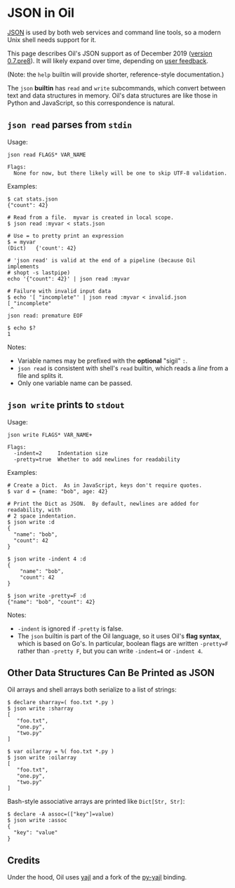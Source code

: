 JSON in Oil
===========

[JSON](https://www.json.org/) is used by both web services and command line
tools, so a modern Unix shell needs support for it.

This page describes Oil's JSON support as of December 2019 ([version
0.7.pre8](/release/0.7.pre8)).  It will likely expand over time, depending on
[user feedback](https://github.com/oilshell/oil/wiki/Where-To-Send-Feedback).

(Note: the `help` builtin will provide shorter, reference-style documentation.)

<!-- cmark.py expands this -->
<div id="toc">
</div>

The `json` **builtin** has `read` and `write` subcommands, which convert
between text and data structures in memory.  Oil's data structures are like
those in Python and JavaScript, so this correspondence is natural.

## `json read` parses from `stdin`

Usage:

    json read FLAGS* VAR_NAME

    Flags:
      None for now, but there likely will be one to skip UTF-8 validation.

Examples:

    $ cat stats.json
    {"count": 42}

    # Read from a file.  myvar is created in local scope.
    $ json read :myvar < stats.json

    # Use = to pretty print an expression
    $ = myvar   
    (Dict)   {'count': 42}

    # 'json read' is valid at the end of a pipeline (because Oil implements
    # shopt -s lastpipe)
    echo '{"count": 42}' | json read :myvar

    # Failure with invalid input data
    $ echo '[ "incomplete"' | json read :myvar < invalid.json
    [ "incomplete"
     ^
    json read: premature EOF

    $ echo $?
    1

Notes:

- Variable names may be prefixed with the **optional** "sigil" `:`.
- `json read` is consistent with shell's `read` builtin, which reads a *line*
  from a file and splits it.
- Only one variable name can be passed.

## `json write` prints to `stdout`

Usage:

    json write FLAGS* VAR_NAME+
    
    Flags:
      -indent=2     Indentation size
      -pretty=true  Whether to add newlines for readability

Examples:

```
# Create a Dict.  As in JavaScript, keys don't require quotes.
$ var d = {name: "bob", age: 42}

# Print the Dict as JSON.  By default, newlines are added for readability, with
# 2 space indentation.
$ json write :d
{
  "name": "bob",
  "count": 42
}

$ json write -indent 4 :d
{
    "name": "bob",
    "count": 42
}

$ json write -pretty=F :d
{"name": "bob", "count": 42}
```

Notes:

- `-indent` is ignored if `-pretty` is false.
- The `json` builtin is part of the Oil language, so it uses Oil's **flag
  syntax**, which is based on Go's.  In particular, boolean flags are written
  `-pretty=F` rather than `-pretty F`, but you can write `-indent=4` or
  `-indent 4`.

## Other Data Structures Can Be Printed as JSON

Oil arrays and shell arrays both serialize to a list of strings:

    $ declare sharray=( foo.txt *.py )
    $ json write :sharray
    [  
       "foo.txt",
       "one.py",
       "two.py"
    ]

    $ var oilarray = %( foo.txt *.py )
    $ json write :oilarray
    [  
       "foo.txt",
       "one.py",
       "two.py"
    ]

Bash-style associative arrays are printed like `Dict[Str, Str]`:

    $ declare -A assoc=(["key"]=value)
    $ json write :assoc
    {
      "key": "value"
    }

## Credits

Under the hood, Oil uses [yajl](https://lloyd.github.io/yajl/) and a fork of
the [py-yajl](https://github.com/oilshell/py-yajl) binding.
